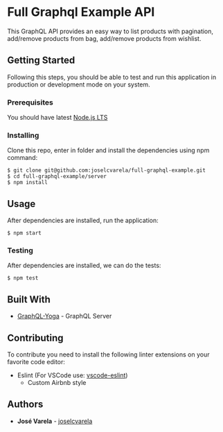 # Full Graphql Example API

This GraphQL API provides an easy way to list products with pagination, add/remove products from bag, add/remove products from wishlist.

## Getting Started

Following this steps, you should be able to test and run this application in production or development mode on your system.

### Prerequisites

You should have latest [Node.js LTS](https://nodejs.org/en/download/)

### Installing

Clone this repo, enter in folder and install the dependencies using npm command:
```
$ git clone git@github.com:joselcvarela/full-graphql-example.git
$ cd full-graphql-example/server
$ npm install
```

## Usage

After dependencies are installed, run the application:
```
$ npm start
```

### Testing

After dependencies are installed, we can do the tests:
```
$ npm test
```

## Built With

* [GraphQL-Yoga](https://github.com/graphcool/graphql-yoga) - GraphQL Server

## Contributing
To contribute you need to install the following linter extensions on your favorite code editor:

* Eslint (For VSCode use: [vscode-eslint](https://github.com/Microsoft/vscode-eslint))
  * Custom Airbnb style

## Authors

* **José Varela** - [joselcvarela](https://github.com/joselcvarela)
